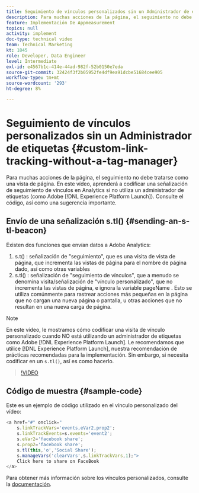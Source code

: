 ```yaml
---
title: Seguimiento de vínculos personalizados sin un Administrador de etiquetas
description: Para muchas acciones de la página, el seguimiento no debe tratarse como una vista de página. En este vídeo, aprenderá a codificar una señalización de seguimiento de vínculos en Analytics si no utiliza un administrador de etiquetas (como un Experience Platform Launch). Consulte el código, así como una sugerencia importante.
feature: Implementación De Appmeasurement
topics: null
activity: implement
doc-type: technical video
team: Technical Marketing
kt: 1845
role: Developer, Data Engineer
level: Intermediate
exl-id: e4567b1c-414e-44ad-982f-52b0150e7eda
source-git-commit: 32424f3f2b05952fe4df9ea91dcbe51684cee905
workflow-type: tm+mt
source-wordcount: '293'
ht-degree: 8%

---
```


# Seguimiento de vínculos personalizados sin un Administrador de etiquetas {#custom-link-tracking-without-a-tag-manager}

Para muchas acciones de la página, el seguimiento no debe tratarse como una vista de página. En este vídeo, aprenderá a codificar una señalización de seguimiento de vínculos en Analytics si no utiliza un administrador de etiquetas (como Adobe [!DNL Experience Platform Launch]). Consulte el código, así como una sugerencia importante.

## Envío de una señalización s.tl() {#sending-an-s-tl-beacon}

Existen dos funciones que envían datos a Adobe Analytics:

1. s.t() : señalización de &quot;seguimiento&quot;, que es una visita de vista de página, que incrementa las vistas de página para el nombre de página dado, así como otras variables
1. s.tl() : señalización de &quot;seguimiento de vínculos&quot;, que a menudo se denomina visita/señalización de &quot;vínculo personalizado&quot;, que no incrementa las vistas de página, e ignora la variable pageName . Esto se utiliza comúnmente para rastrear acciones más pequeñas en la página que no cargan una nueva página o pantalla, u otras acciones que no resultan en una nueva carga de página.

>[!NOTE]
>
>En este vídeo, le mostramos cómo codificar una visita de vínculo personalizado cuando NO está utilizando un administrador de etiquetas como Adobe [!DNL Experience Platform Launch]. Le recomendamos que utilice [!DNL Experience Platform Launch], nuestra recomendación de prácticas recomendadas para la implementación. Sin embargo, si necesita codificar en un `s.tl()`, así es como hacerlo.

>[!VIDEO](https://video.tv.adobe.com/v/25832/?quality=12)

## Código de muestra {#sample-code}

Este es un ejemplo de código utilizado en el vínculo personalizado del vídeo:

```JavaScript
<a href="#" onclick="
    s.linkTrackVars='events,eVar2,prop2';
    s.linkTrackEvents=s.events='event2';
    s.eVar2='facebook share';
    s.prop2='facebook share';
    s.tl(this,'o','Social Share');
    s.manageVars('clearVars',s.linkTrackVars,1);">
    Click here to share on FaceBook
</a>
```

Para obtener más información sobre los vínculos personalizados, consulte la [documentación](https://marketing.adobe.com/resources/help/es_ES/sc/implement/function_tl.html).
